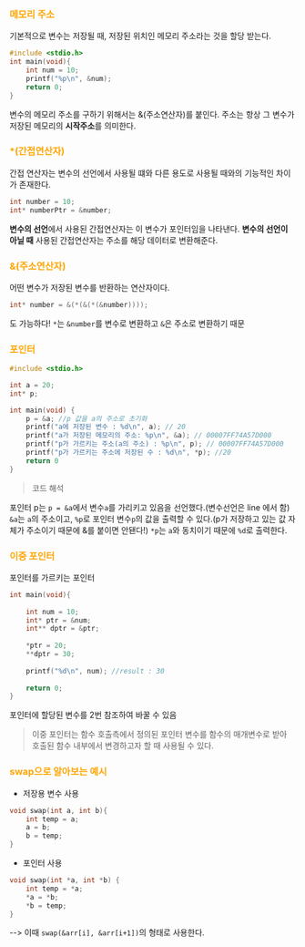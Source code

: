 ### <font color="orange">메모리 주소</font>

기본적으로 변수는 저장될 때, 저장된 위치인 메모리 주소라는 것을 할당 받는다.

```C
#include <stdio.h>
int main(void){
	int num = 10;
	printf("%p\n", &num);
	return 0;
}
```
변수의 메모리 주소를 구하기 위해서는 &(주소연산자)를 붙인다. 주소는 항상 그 변수가 저장된 메모리의 **시작주소**를 의미한다.


### <font color="orange">*(간접연산자)</font>

간접 연산자는 변수의 선언에서 사용될 떄와 다른 용도로 사용될 때와의 기능적인 차이가 존재한다.
```C
int number = 10;
int* numberPtr = &number;
```
**변수의 선언**에서 사용된 간접연산자는 이 변수가 포인터임을 나타낸다.
**변수의 선언이 아닐 때** 사용된 간접연산자는 주소를 해당 데이터로 변환해준다.

### <font color="orange">&(주소연산자)</font>

어떤 변수가 저장된 변수를 반환하는 연산자이다.
```C
int* number = &(*(&(*(&number))));
```
도 가능하다! `*`는 `&number`를 변수로 변환하고 `&`은 주소로 변환하기 때문


### <font color="orange">포인터</font>

```C
#include <stdio.h>

int a = 20;
int* p;

int main(void) {
    p = &a; //p 값을 a의 주소로 초기화
    printf("a에 저장된 변수 : %d\n", a); // 20
    printf("a가 저장된 메모리의 주소: %p\n", &a); // 00007FF74A57D000
    printf("p가 가르키는 주소(a의 주소) : %p\n", p); // 00007FF74A57D000
    printf("p가 가르키는 주소에 저장된 수 : %d\n", *p); //20
    return 0
}
```

>코드 해석

포인터 p는 `p = &a`에서 변수`a`를 가리키고 있음을 선언했다.(변수선언은 line 에서 함)
`&a`는 `a`의 주소이고, `%p`로 포인터 변수`p`의 값을 출력할 수 있다.(p가 저장하고 있는 값 자체가 주소이기 때문에 &를 붙이면 안됀다!) `*p`는 `a`와 동치이기 때문에 `%d`로 출력한다.


### <font color="orange">이중 포인터</font>

포인터를 가르키는 포인터
```C
int main(void){
	
	int num = 10;
	int* ptr = &num;
	int** dptr = &ptr;
	
	*ptr = 20;
	**dptr = 30;
	
	printf("%d\n", num); //result : 30
	
	return 0;
}
```

포인터에 할당된 변수를 2번 참조하여 바꿀 수 있음

>이중 포인터는 함수 호출측에서 정의된 포인터 변수를 함수의 매개변수로 받아 호출된 함수 내부에서 변경하고자 할 때 사용될 수 있다.


### <font color="orange">swap으로 알아보는 예시</font>

- 저장용 변수 사용
```C
void swap(int a, int b){
	int temp = a;
	a = b;
	b = temp;
}
```
- 포인터 사용
```C
void swap(int *a, int *b) {
	int temp = *a;
	*a = *b;
	*b = temp;
}
```
--> 이때 `swap(&arr[i], &arr[i+1])`의 형태로 사용한다.

